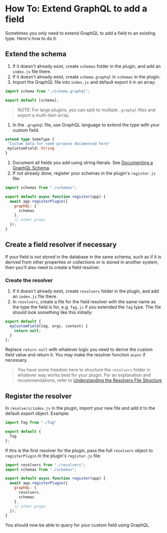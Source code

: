 # How To: Extend GraphQL to add a field

Sometimes you only need to extend GraphQL to add a field to an existing type. Here's how to do it.

## Extend the schema

1. If it doesn't already exist, create `schemas` folder in the plugin, and add an `index.js` file there.
1. If it doesn't already exist, create `schema.graphql` in `schemas` in the plugin.
1. Import the GraphQL file into `index.js` and default export it in an array:

```js
import schema from "./schema.graphql";

export default [schema];
```

   > NOTE: For large plugins, you can split to multiple `.graphql` files and export a multi-item array.

1. In the `.graphql` file, use GraphQL language to extend the type with your custom field.

 ```graphql
extend type SomeType {
  "Custom data for some purpose documented here"
  myCustomField: String
}
```

1. Document all fields you add using string literals. See [Documenting a GraphQL Schema](../guides/developers-guide/core/developing-graphql.md#documenting-a-graphql-schema).
1. If not already done, register your schemas in the plugin's `register.js` file:

```js
import schemas from "./schemas";

export default async function register(app) {
  await app.registerPlugin({
    graphQL: {
      schemas
    },
    // other props
  });
}
```

## Create a field resolver if necessary

If your field is not stored in the database in the same schema, such as if it is derived from other properties or collections or is stored in another system, then you'll also need to create a field resolver.

### Create the resolver

1. If it doesn't already exist, create `resolvers` folder in the plugin, and add an `index.js` file there.
3. In `resolvers`, create a file for the field resolver with the same name as the type the field is for, e.g. `Tag.js` if you extended the `Tag` type. The file should look something like this initially:

```js
export default {
  myCustomField(tag, args, context) {
    return null;
  }
};
```

Replace `return null` with whatever logic you need to derive the custom field value and return it. You may make the resolver function `async` if necessary.

> You have some freedom here to structure the `resolvers` folder in whatever way works best for your plugin. For an explanation and recommendations, refer to [Understanding the Resolvers File Structure](../guides/developers-guide/core/graphql-resolvers-file-structure.md)

## Register the resolver

In `resolvers/index.js` in the plugin, import your new file and add it to the default export object. Example:

```js
import Tag from "./Tag"

export default {
  Tag
};
```

If this is the first resolver for the plugin, pass the full `resolvers` object to `registerPlugin` in the plugin's `register.js` file:

```js
import resolvers from "./resolvers";
import schemas from "./schemas";

export default async function register(app) {
  await app.registerPlugin({
    graphQL: {
      resolvers,
      schemas
    },
    // other props
  });
}
```

You should now be able to query for your custom field using GraphQL.

